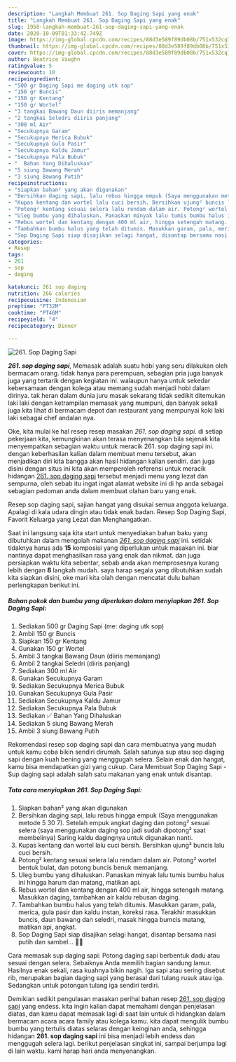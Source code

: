 ```yaml
---
description: "Langkah Membuat 261. Sop Daging Sapi yang enak"
title: "Langkah Membuat 261. Sop Daging Sapi yang enak"
slug: 1950-langkah-membuat-261-sop-daging-sapi-yang-enak
date: 2020-10-09T01:33:42.749Z
image: https://img-global.cpcdn.com/recipes/88d3e589f89db08b/751x532cq70/261-sop-daging-sapi-foto-resep-utama.jpg
thumbnail: https://img-global.cpcdn.com/recipes/88d3e589f89db08b/751x532cq70/261-sop-daging-sapi-foto-resep-utama.jpg
cover: https://img-global.cpcdn.com/recipes/88d3e589f89db08b/751x532cq70/261-sop-daging-sapi-foto-resep-utama.jpg
author: Beatrice Vaughn
ratingvalue: 5
reviewcount: 10
recipeingredient:
- "500 gr Daging Sapi me daging utk sop"
- "150 gr Buncis"
- "150 gr Kentang"
- "150 gr Wortel"
- "3 tangkai Bawang Daun diiris memanjang"
- "2 tangkai Seledri diiris panjang"
- "300 ml Air"
- "Secukupnya Garam"
- "Secukupnya Merica Bubuk"
- "Secukupnya Gula Pasir"
- "Secukupnya Kaldu Jamur"
- "Secukupnya Pala Bubuk"
- "  Bahan Yang Dihaluskan"
- "5 siung Bawang Merah"
- "3 siung Bawang Putih"
recipeinstructions:
- "Siapkan bahan² yang akan digunakan"
- "Bersihkan daging sapi, lalu rebus hingga empuk (Saya menggunakan metode 5 30 7). Setelah empuk angkat daging dan potong² sesuai selera (saya menggunakan daging sop jadi sudah dipotong² saat membelinya) Saring kaldu dagingnya untuk digunakan nanti."
- "Kupas kentang dan wortel lalu cuci bersih. Bersihkan ujung² buncis lalu cuci bersih."
- "Potong² kentang sesuai selera lalu rendam dalam air. Potong² wortel bentuk bulat, dan potong buncis benuk memanjang."
- "Uleg bumbu yang dihaluskan. Panaskan minyak lalu tumis bumbu halus ini hingga harum dan matang, matikan api."
- "Rebus wortel dan kentang dengan 400 ml air, hingga setengah matang. Masukkan daging, tambahkan air kaldu rebusan daging."
- "Tambahkan bumbu halus yang telah ditumis. Masukkan garam, pala, merica, gula pasir dan kaldu instan, koreksi rasa. Terakhir masukkan buncis, daun bawang dan seledri, masak hingga bumcis matang, matikan api, angkat."
- "Sop Daging Sapi siap disajikan selagi hangat, disantap bersama nasi putih dan sambel... 🤤😍"
categories:
- Resep
tags:
- 261
- sop
- daging

katakunci: 261 sop daging 
nutrition: 266 calories
recipecuisine: Indonesian
preptime: "PT32M"
cooktime: "PT46M"
recipeyield: "4"
recipecategory: Dinner

---
```



![261. Sop Daging Sapi](https://img-global.cpcdn.com/recipes/88d3e589f89db08b/751x532cq70/261-sop-daging-sapi-foto-resep-utama.jpg)

<b><i>261. sop daging sapi</i></b>, Memasak adalah suatu hobi yang seru dilakukan oleh bermacam orang. tidak hanya para perempuan, sebagian pria juga banyak juga yang tertarik dengan kegiatan ini. walaupun hanya untuk sekedar kebersamaan dengan kolega atau memang sudah menjadi hobi dalam dirinya. tak heran dalam dunia juru masak sekarang tidak sedikit ditemukan laki laki dengan ketrampilan memasak yang mumpuni, dan banyak sekali juga kita lihat di bermacam depot dan restaurant yang mempunyai koki laki laki sebagai chef andalan nya.

Oke, kita mulai ke hal resep resep masakan <i>261. sop daging sapi</i>. di setiap pekerjaan kita, kemungkinan akan terasa menyenangkan bila sejenak kita menyempatkan sebagian waktu untuk meracik 261. sop daging sapi ini. dengan keberhasilan kalian dalam membuat menu tersebut, akan menjadikan diri kita bangga akan hasil hidangan kalian sendiri. dan juga disini dengan situs ini kita akan memperoleh referensi untuk meracik hidangan <u>261. sop daging sapi</u> tersebut menjadi menu yang lezat dan sempurna, oleh sebab itu ingat ingat alamat website ini di hp anda sebagai sebagian pedoman anda dalam membuat olahan baru yang enak.

Resep sop daging sapi, sajian hangat yang disukai semua anggota keluarga. Apalagi di kala udara dingin atau tidak enak badan. Resep Sop Daging Sapi, Favorit Keluarga yang Lezat dan Menghangatkan.


Saat ini langsung saja kita start untuk menyediakan bahan baku yang dibutuhkan dalam mengolah makanan <u><i>261. sop daging sapi</i></u> ini. setidak tidaknya harus ada <b>15</b> komposisi yang diperlukan untuk masakan ini. biar nantinya dapat menghasilkan rasa yang enak dan nikmat. dan juga persiapkan waktu kita sebentar, sebab anda akan memprosesnya kurang lebih dengan <b>8</b> langkah mudah. saya harap segala yang dibutuhkan sudah kita siapkan disini, oke mari kita olah dengan mencatat dulu bahan perlengkapan berikut ini.

<!--inarticleads1-->

##### Bahan pokok dan bumbu yang diperlukan dalam menyiapkan 261. Sop Daging Sapi:

1. Sediakan 500 gr Daging Sapi (me: daging utk sop)
1. Ambil 150 gr Buncis
1. Siapkan 150 gr Kentang
1. Gunakan 150 gr Wortel
1. Ambil 3 tangkai Bawang Daun (diiris memanjang)
1. Ambil 2 tangkai Seledri (diiris panjang)
1. Sediakan 300 ml Air
1. Gunakan Secukupnya Garam
1. Sediakan Secukupnya Merica Bubuk
1. Gunakan Secukupnya Gula Pasir
1. Sediakan Secukupnya Kaldu Jamur
1. Sediakan Secukupnya Pala Bubuk
1. Sediakan  ✅ Bahan Yang Dihaluskan
1. Sediakan 5 siung Bawang Merah
1. Ambil 3 siung Bawang Putih


Rekomendasi resep sop daging sapi dan cara membuatnya yang mudah untuk kamu coba bikin sendiri dirumah. Salah satunya sup atau sop daging sapi dengan kuah bening yang menggugah selera. Selain enak dan hangat, kamu bisa mendapatkan gizi yang cukup. Cara Membuat Sop Daging Sapi - Sup daging sapi adalah salah satu makanan yang enak untuk disantap. 

<!--inarticleads2-->

##### Tata cara menyiapkan 261. Sop Daging Sapi:

1. Siapkan bahan² yang akan digunakan
1. Bersihkan daging sapi, lalu rebus hingga empuk (Saya menggunakan metode 5 30 7). Setelah empuk angkat daging dan potong² sesuai selera (saya menggunakan daging sop jadi sudah dipotong² saat membelinya) Saring kaldu dagingnya untuk digunakan nanti.
1. Kupas kentang dan wortel lalu cuci bersih. Bersihkan ujung² buncis lalu cuci bersih.
1. Potong² kentang sesuai selera lalu rendam dalam air. Potong² wortel bentuk bulat, dan potong buncis benuk memanjang.
1. Uleg bumbu yang dihaluskan. Panaskan minyak lalu tumis bumbu halus ini hingga harum dan matang, matikan api.
1. Rebus wortel dan kentang dengan 400 ml air, hingga setengah matang. Masukkan daging, tambahkan air kaldu rebusan daging.
1. Tambahkan bumbu halus yang telah ditumis. Masukkan garam, pala, merica, gula pasir dan kaldu instan, koreksi rasa. Terakhir masukkan buncis, daun bawang dan seledri, masak hingga bumcis matang, matikan api, angkat.
1. Sop Daging Sapi siap disajikan selagi hangat, disantap bersama nasi putih dan sambel... 🤤😍


Cara memasak sup daging sapi: Potong daging sapi berbentuk dadu atau sesuai dengan selera. Sebaiknya Anda memilih bagian sandung lamur. Hasilnya enak sekali, rasa kuahnya bikin nagih. Iga sapi atau sering disebut rib, merupakan bagian daging sapi yang berasal dari tulang rusuk atau iga. Sedangkan untuk potongan tulang iga sendiri terdiri. 

Demikian sedikit pengulasan masakan perihal bahan resep <u>261. sop daging sapi</u> yang endess. kita ingin kalian dapat memahami dengan penjelasan diatas, dan kamu dapat memasak lagi di saat lain untuk di hidangkan dalam bermacam acara acara family atau kolega kamu. kita dapat mengulik bumbu bumbu yang tertulis diatas selaras dengan keinginan anda, sehingga hidangan <b>261. sop daging sapi</b> ini bisa menjadi lebih endess dan menggugah selera lagi. berikut penjelasan singkat ini, sampai berjumpa lagi di lain waktu. kami harap hari anda menyenangkan.
